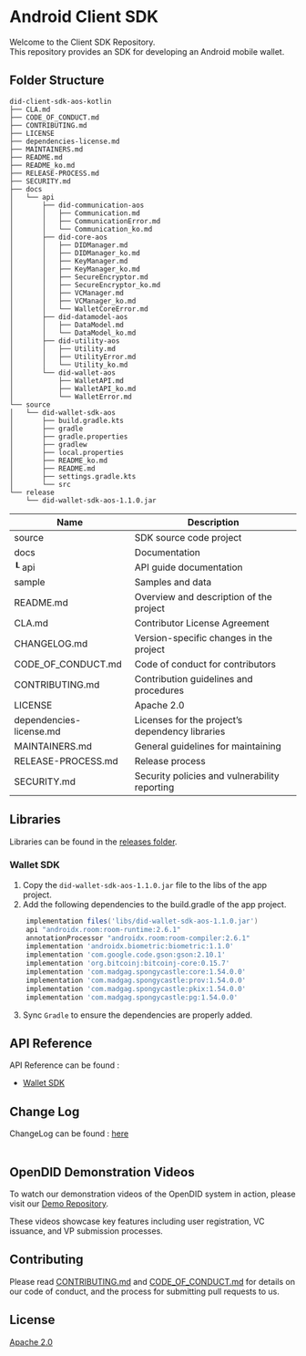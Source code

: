 Android Client SDK
==

Welcome to the Client SDK Repository. <br>
This repository provides an SDK for developing an Android mobile wallet.

## Folder Structure
```
did-client-sdk-aos-kotlin
├── CLA.md
├── CODE_OF_CONDUCT.md
├── CONTRIBUTING.md
├── LICENSE
├── dependencies-license.md
├── MAINTAINERS.md
├── README.md
├── README_ko.md
├── RELEASE-PROCESS.md
├── SECURITY.md
├── docs
│   └── api
│       ├── did-communication-aos
│       │   ├── Communication.md
│       │   ├── CommunicationError.md
│       │   └── Communication_ko.md
│       ├── did-core-aos
│       │   ├── DIDManager.md
│       │   ├── DIDManager_ko.md
│       │   ├── KeyManager.md
│       │   ├── KeyManager_ko.md
│       │   ├── SecureEncryptor.md
│       │   ├── SecureEncryptor_ko.md
│       │   ├── VCManager.md
│       │   ├── VCManager_ko.md
│       │   └── WalletCoreError.md
│       ├── did-datamodel-aos
│       │   ├── DataModel.md
│       │   └── DataModel_ko.md
│       ├── did-utility-aos
│       │   ├── Utility.md
│       │   ├── UtilityError.md
│       │   └── Utility_ko.md
│       └── did-wallet-aos
│           ├── WalletAPI.md
│           ├── WalletAPI_ko.md
│           └── WalletError.md
└── source
│   └── did-wallet-sdk-aos
│       ├── build.gradle.kts
│       ├── gradle
│       ├── gradle.properties
│       ├── gradlew
│       ├── local.properties
│       ├── README_ko.md
│       ├── README.md
│       ├── settings.gradle.kts
│       └── src
└── release
    └── did-wallet-sdk-aos-1.1.0.jar
```

| Name                    | Description                                     |
| ----------------------- | ----------------------------------------------- |
| source                  | SDK source code project                         |
| docs                    | Documentation                                   |
| ┖ api                   | API guide documentation                         |
| sample                  | Samples and data                                |
| README.md               | Overview and description of the project         |
| CLA.md                  | Contributor License Agreement                   |
| CHANGELOG.md            | Version-specific changes in the project         |
| CODE_OF_CONDUCT.md      | Code of conduct for contributors                |
| CONTRIBUTING.md         | Contribution guidelines and procedures          |
| LICENSE                 | Apache 2.0                                      |
| dependencies-license.md | Licenses for the project’s dependency libraries |
| MAINTAINERS.md          | General guidelines for maintaining              |
| RELEASE-PROCESS.md      | Release process                                 |
| SECURITY.md             | Security policies and vulnerability reporting   |

## Libraries

Libraries can be found in the [releases folder](./source/release).

### Wallet SDK

1. Copy the `did-wallet-sdk-aos-1.1.0.jar` file to the libs of the app project.
2. Add the following dependencies to the build.gradle of the app project.

```groovy
    implementation files('libs/did-wallet-sdk-aos-1.1.0.jar')
    api "androidx.room:room-runtime:2.6.1"
    annotationProcessor "androidx.room:room-compiler:2.6.1"
    implementation 'androidx.biometric:biometric:1.1.0'
    implementation 'com.google.code.gson:gson:2.10.1'
    implementation 'org.bitcoinj:bitcoinj-core:0.15.7'
    implementation 'com.madgag.spongycastle:core:1.54.0.0'
    implementation 'com.madgag.spongycastle:prov:1.54.0.0'
    implementation 'com.madgag.spongycastle:pkix:1.54.0.0'
    implementation 'com.madgag.spongycastle:pg:1.54.0.0'
```
3. Sync `Gradle` to ensure the dependencies are properly added.

## API Reference

API Reference can be found : 
<br>
- [Wallet SDK](source/did-wallet-sdk-aos/README.md)  

## Change Log

ChangeLog can be found : [here](./CHANGELOG.md)   
<br>


## OpenDID Demonstration Videos <br>
To watch our demonstration videos of the OpenDID system in action, please visit our [Demo Repository](https://github.com/OmniOneID/did-demo-server). <br>

These videos showcase key features including user registration, VC issuance, and VP submission processes.

## Contributing

Please read [CONTRIBUTING.md](CONTRIBUTING.md) and [CODE_OF_CONDUCT.md](CODE_OF_CONDUCT.md) for details on our code of conduct, and the process for submitting pull requests to us.


## License
[Apache 2.0](LICENSE)
